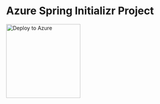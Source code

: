 # Azure Spring Initializr Project

<a href="https://hui1110.github.io/deploydemo/html?url=https://github.com/hui1110/deploydemo" data-linktype="external">
    <img src="https://user-images.githubusercontent.com/58474919/236122275-ed8fee1d-b114-40d6-830f-727390572090.png" alt="Deploy to Azure" width="200px" data-linktype="relative-path">
</a>
